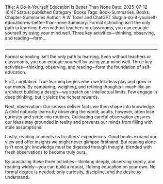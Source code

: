 Title: A Do-It-Yourself Education Is Better Than None
Date: 2025-07-12 16:47
Status: published
Category: Books
Tags: Book-Summaries, Books, Chapter-Summaries
Author: A W Tozer and ChatGPT
Slug: a-do-it-yourself-education-is-better-than-none
Summary: Formal schooling isn’t the only path to learning. Even without teachers or classrooms, you can educate yourself by using your mind well. Three key activities—thinking, observing, and reading—form...

---

---


Formal schooling isn’t the only path to learning. Even without teachers or classrooms, you can educate yourself by using your mind well. Three key activities—thinking, observing, and reading—form the foundation of self-education.

First, cogitation. True learning begins when we let ideas play and grow in our minds. By comparing, weighing, and refining thoughts—much like an architect building a design—we stretch our intellectual limits. Few engage in deep thinking, but it yields the richest rewards.

Next, observation. Our senses deliver facts we then shape into knowledge. A child naturally learns by observing the world; adults, however, often lose curiosity and settle into routines. Cultivating careful observation ensures our ideas stay grounded in reality and prevents our minds from filling with stale assumptions.

Lastly, reading connects us to others’ experiences. Good books expand our view and offer insights we might never glimpse firsthand. But reading alone isn’t enough: knowledge must be digested through thought, blended with fresh observations to become truly ours.

By practicing these three activities—thinking deeply, observing keenly, and reading widely—you can build a robust, lifelong education on your own. No formal degree is needed; only curiosity, discipline, and the desire to understand.

